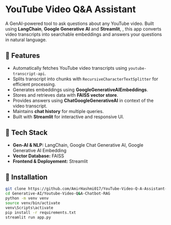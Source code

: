 # YouTube Video Q&A Assistant 

A GenAI-powered tool to ask questions about any YouTube video. Built using **LangChain**, **Google Generative AI** and **Streamlit**, , this app converts video transcripts into searchable embeddings and answers your questions in natural language.

## 🔹 Features

- Automatically fetches YouTube video transcripts using `youtube-transcript-api`.
- Splits transcript into chunks with `RecursiveCharacterTextSplitter` for efficient processing.
- Generates embeddings using **GoogleGenerativeAIEmbeddings**.
- Stores and retrieves data with **FAISS vector store**.
- Provides answers using **ChatGoogleGenerativeAI** in context of the video transcript.
- Maintains **chat history** for multiple queries.
- Built with **Streamlit** for interactive and responsive UI.

## 🔹 Tech Stack

- **Gen-AI & NLP:** LangChain, Google Chat Generative AI, Google Generative AI Embedding 
- **Vector Database:** FAISS  
- **Frontend & Deployement:** Streamlit   

## 🔹 Installation

```bash
git clone https://github.com/AmirHashmi017/YouTube-Video-Q-A-Assistant-RAG
cd Generative-AI/Youtube-Video-Q&A-Chatbot-RAG
python -m venv venv
source venv/bin/activate
venv\Scripts\activate
pip install -r requirements.txt
streamlit run app.py
